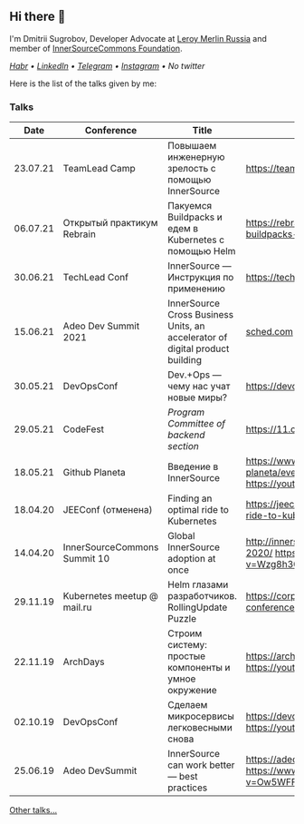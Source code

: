 ## Hi there 👋

I'm Dmitrii Sugrobov, Developer Advocate at [Leroy Merlin Russia](http://leroymerlin.ru/) and member of [InnerSourceCommons Foundation](https://innersourcecommons.org/).

*[Habr](https://habr.com/ru/users/sugrobov/posts/) • [LinkedIn](https://www.linkedin.com/in/sugrobov) • [Telegram](https://t.me/voborgus) • [Instagram](https://www.instagram.com/dsugrobov/) • No twitter*

Here is the list of the talks given by me:

### Talks

|Date    |Conference                           |Title                                                  |Links                                                  |
|--------|-------------------------------------|-------------------------------------------------------|-------------------------------------------------------|
|23.07.21|TeamLead Camp                        |Повышаем инженерную зрелость с помощью InnerSource     |https://teamleadcamp.ru/                               |
|06.07.21|Открытый практикум Rebrain           |Пакуемся Buildpacks и едем в Kubernetes с помощью Helm |https://rebrainme.com/webinars/devops-we-pack-buildpacks-and-go-to-kybernetes-using-helm/|
|30.06.21|TechLead Conf                        |InnerSource — Инструкция по применению                 |https://techleadconf.ru/2021/abstracts/7444            |
|15.06.21|Adeo Dev Summit 2021                 |InnerSource Cross Business Units, an accelerator of digital product building|[sched.com](https://adeodevsummit2021.sched.com/event/jiy9/quickie-innersource-cross-business-units-an-accelerator-of-digital-product-building) |
|30.05.21|DevOpsConf                           |Dev.+Ops — чему нас учат новые миры?                   |https://devopsconf.io/moscow/2021/abstracts/7480       |
|29.05.21|CodeFest                             |*Program Committee of backend section*                 |https://11.codefest.ru/                                |
|18.05.21|Github Planeta                       |Введение в InnerSource                                 |https://www.meetup.com/github-planeta/events/277815641/ https://youtu.be/LJzHOYhHWDA?t=804|
|18.04.20|JEEConf (отменена)                   |Finding an optimal ride to Kubernetes                  |https://jeeconf.com/program/finding-an-optimal-ride-to-kubernetes/|
|14.04.20|InnerSourceCommons Summit 10         |Global InnerSource adoption at once                    |http://innersourcecommons.org/events/isc-spring-2020/   https://www.youtube.com/watch?v=Wzg8h30OhK8|
|29.11.19|Kubernetes meetup @ mail.ru          |Helm глазами разработчиков. RollingUpdate Puzzle       |https://corp.mail.ru/ru/press/events/at-kubernetes-conference/   https://youtu.be/w1PhTe9gnOI|
|22.11.19|ArchDays                             |Строим систему: простые компоненты и умное окружение   |https://archdays.ru/#speaker-106_140   https://youtu.be/kjc2FowRxxY|
|02.10.19|DevOpsConf                           |Сделаем микросервисы легковесными снова                |https://devopsconf.io/moscow/2019   https://youtu.be/aZ9Ced8ZoNA|
|25.06.19|Adeo DevSummit                       |InnerSource can work better — best practices           |https://adeodevsummit2019.sched.com/   https://www.youtube.com/watch?v=Ow5WFFHQCQM&t=96s|

[Other talks...](https://github.com/voborgus/voborgus/blob/main/OTHER_TALKS.MD)
